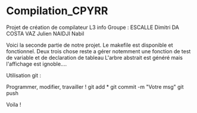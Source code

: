 Compilation_CPYRR
=================

Projet de création de compilateur L3 info
Groupe : ESCALLE Dimitri DA COSTA VAZ Julien NAIDJI Nabil

Voici la seconde partie de notre projet.
Le makefile est disponible et fonctionnel.
Deux trois chose reste a gérer notemment une fonction de test de variable et de declaration de tableau
L'arbre abstrait est généré mais l'affichage est ignoble....



Utilisation git :

Programmer, modifier, travailler !
git add *
git commit -m "Votre msg"
git push

Voila !
